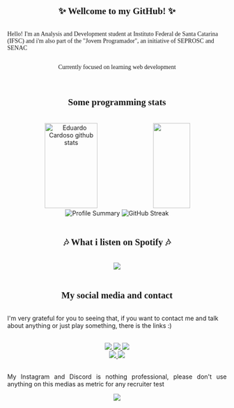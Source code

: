 <!-- markdownlint-disable MD033 -->
<!-- markdownlint-disable MD041 -->
<div style="font-family: Verdana; display: flex; justify-content:space-between; align-items: center; flex-direction: column">
    <h2 align="center"><strong>✨ Wellcome to my GitHub! ✨</strong></h2>
  <p>Hello! I'm an Analysis and Development student at Instituto Federal de Santa Catarina (IFSC) and i'm also part of the "Jovem Programador", an initiative of SEPROSC and SENAC</p>
  <p>Currently focused on learning web development</p>
</div>

<br/>

<div style="font-family: Verdana; display: flex; justify-content:space-between; align-items: center; flex-direction: column">
    <h2 align="center">👨‍💻 Some programming stats 👨‍💻</h2>
</div>

<br/>

<div align="center">  
  <img width="49%" height="195px" src="https://github-readme-stats.vercel.app/api?username=Hyriuky&show_icons=true&count_private=true&hide_border=true&title_color=0074FF&icon_color=0074FF&text_color=FFFFFF&bg_color=0d1117" alt="Eduardo Cardoso github stats" /> 
  <img width="41%" height="195px" src="https://github-readme-stats.vercel.app/api/top-langs/?username=Hyriuky&layout=compact&hide_border=true&title_color=0074FF&text_color=FFFFFF&bg_color=0d1117" />
</div>

<div align="center">

  <img src="http://github-profile-summary-cards.vercel.app/api/cards/profile-details?username=Hyriuky&theme=github_dark" alt="Profile Summary"/>

  <img src="https://streak-stats.demolab.com?user=Hyriuky&theme=github_dark&hide_border=true&date_format=j%2Fn%5B%2FY%5D" alt="GitHub Streak" />
</div>

<br/>

<div style="font-family: Verdana; display: flex; justify-content:space-between; align-items: center; flex-direction: column">
    <h2 align="center">🎶 What i listen on Spotify 🎶</h2>
</div>

<br/>

<div style="display:flex; justify-content:center" align="center">
  <img algin="center" src="https://spotify-recently-played-readme.vercel.app/api?user=31ble3ss5wuc5q4s4max6aoxpjne"/>
</div>

<br/>

<div style="font-family: Verdana; display: flex; justify-content:space-between; align-items: center; flex-direction: column">
    <h2 align="center">📸 My social media and contact 📸</h2>
</div>

<p>I'm very grateful for you to seeing that, if you want to contact me and talk about anything or just play something, there is the links :) </p>
<div align="center">
<br>
  <a href="https://instagram.com/eduhcw" target="_blank">
    <img src="https://img.shields.io/badge/-Instagram-%230077B5?style=for-the-badge&logo=instagram&logoColor=white" target="_blank">
  </a>
  <a href="https://www.linkedin.com/in/eduardo-cardoso-308a13216/" target="_blank">
    <img src="https://img.shields.io/badge/-LinkedIn-%230077B5?style=for-the-badge&logo=linkedin&logoColor=white" target="_blank">
  </a>
  <a href="https://open.spotify.com/user/31ble3ss5wuc5q4s4max6aoxpjne?si=7S5mu39QTRm5jUHzTCMseA" target="_blank">
      <img src="https://img.shields.io/badge/-Spotify-%230077B5?style=for-the-badge&logo=spotify&logoColor=white" target="_blank">
  </a>
</div>

<div align="center">
  <a href="https://discord.gg/edtEstSD" target="_blank"><img src="https://img.shields.io/badge/Discord-7289DA?style=for-the-badge&logo=discord&logoColor=white" target="_blank">
  </a> 
  <a href = "mailto:eduardo.co22@aluno.ifsc.edu.br"><img src="https://img.shields.io/badge/-Gmail-%23333?style=for-the-badge&logo=gmail&logoColor=white" target="_blank">
  </a>
</div>

<br/>

<div>
    <p align="justify">My Instagram and Discord is nothing professional, please don't use anything on this medias as metric for any recruiter test</p>
</div>
<div align="center">
    <a href="https://visitor-badge.laobi.icu/badge?page_id=Hyriuky.Hyriuky"><img src="https://visitor-badge.laobi.icu/badge?page_id=Hyriuky.Hyriuky" align=> </a>
</div>
